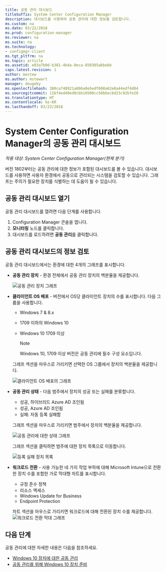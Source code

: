 ```yaml
---
title: 공동 관리 대시보드
titleSuffix: System Center Configuration Manager
description: 대시보드를 사용하여 공동 관리에 대한 정보를 검토합니다.
ms.custom: na
ms.date: 03/22/2018
ms.prod: configuration-manager
ms.reviewer: na
ms.suite: na
ms.technology:
- configmgr-client
ms.tgt_pltfrm: na
ms.topic: article
ms.assetid: e83a7b0d-b381-4b4a-8eca-850385abbebb
caps.latest.revision: 1
author: mestew
ms.author: mstewart
manager: dougeby
ms.openlocfilehash: 380ca748921a806a0e5edf608a62e8a44edf4d84
ms.sourcegitcommit: 11bf4ed40ed0cbb10500cc58bbecbd23c92bfe20
ms.translationtype: HT
ms.contentlocale: ko-KR
ms.lasthandoff: 03/23/2018
---
```

# <a name="co-management-dashboard-in-system-center-configuration-manager"></a>System Center Configuration Manager의 공동 관리 대시보드
*적용 대상: System Center Configuration Manager(현재 분기)*

버전 1802부터는 공동 관리에 대한 정보가 포함된 대시보드를 볼 수 있습니다. 대시보드를 사용하면 사용자 환경에서 공동으로 관리되는 시스템을 검토할 수 있습니다. 그래프는 주의가 필요한 장치를 식별하는 데 도움이 될 수 있습니다.<!--1356648-->

## <a name="open-the-co-management-dashboard"></a>공동 관리 대시보드 열기
공동 관리 대시보드를 열려면 다음 단계를 사용합니다. 

1. Configuration Manager 콘솔을 엽니다. 
2. **모니터링** 노드를 클릭합니다. 
3. 대시보드를 로드하려면 **공동 관리**를 클릭합니다.

## <a name="reviewing-information-in-the-co-management-dashboard"></a>공동 관리 대시보드의 정보 검토

공동 관리 대시보드에서는 환경에 대한 4개의 그래프를 표시합니다. 

- **공동 관리 장치** - 환경 전체에서 공동 관리 장치의 백분율을 제공합니다.

    ![공동 관리 장치 그래프](media\co-management-dashboard\Percent-Co-managed-graph.PNG)

- **클라이언트 OS 배포** - 버전에서 OS당 클라이언트 장치의 수를 표시합니다. 다음 그룹을 사용합니다. </br>
    - Windows 7 & 8.x
    - 1709 이하의 Windows 10
    - Windows 10 1709 이상

         > [!NOTE] 
         > Windows 10, 1709 이상 버전은 공동 관리에 필수 구성 요소입니다.

     그래프 섹션을 마우스로 가리키면 선택한 OS 그룹에서 장치의 백분율을 제공합니다.

     ![클라이언트 OS 배포의 그래프](media\co-management-dashboard\Co-management-OS-distribution-graph.PNG)

- **공동 관리 상태** - 다음 범주에서 장치의 성공 또는 실패를 분류합니다.
    - 성공, 하이브리드 Azure AD 조인됨
    - 성공, Azure AD 조인됨
    - 실패: 자동 등록 실패함
    
     그래프 섹션을 마우스로 가리키면 범주에서 장치의 백분율을 제공합니다. 

     ![공동 관리에 대한 상태 그래프](media\co-management-dashboard\Co-management-status-graph.PNG)

     그래프 섹션을 클릭하면 범주에 대한 장치 목록으로 이동합니다.
 
     ![등록 실패 장치 목록](media\co-management-dashboard\Enrollment-Failure_Device-List.PNG)


- **워크로드 전환** - 사용 가능한 네 가지 작업 부하에 대해 Microsoft Intune으로 전환한 장치 수를 포함한 가로 막대형 차트를 표시합니다.
    - 규정 준수 정책
    - 리소스 액세스
    - Windows Update for Business
    - Endpoint Protection

     차트 섹션을 마우스로 가리키면 워크로드에 대해 전환된 장치 수를 제공합니다. 
     ![워크로드 전환 막대 그래프](media\co-management-dashboard\Workload-Transition.PNG)


## <a name="next-steps"></a>다음 단계

공동 관리에 대한 자세한 내용은 다음을 참조하세요.
 - [Windows 10 장치에 대한 공동 관리](/sccm/core/clients/manage/co-management-overview.md)
 - [공동 관리를 위해 Windows 10 장치 준비](/sccm/core/clients/manage/co-management-prepare.md)

    
